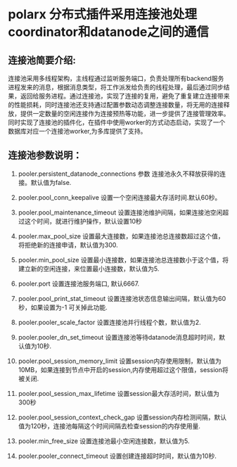 # polarx 分布式插件采用连接池处理coordinator和datanode之间的通信

## 连接池简要介绍:
连接池采用多线程架构，主线程通过监听服务端口，负责处理所有backend服务进程发来的消息，根据消息类型，将工作派发给负责的线程处理，最后通过同步结果，返回给服务进程。通过连接池，实现了连接的复用，避免了重复建立连接带来的性能损耗，同时连接池还支持通过配置参数动态调整连接数量，将无用的连接释放，提供一定数量的空闲连接作为连接预热等功能，进一步提供了连接管理效率。同时实现了连接池的插件化，在插件中使用worker的方式动态启动，实现了一个数据库对应一个连接池worker,为多库提供了支持。

## 连接池参数说明：

1. pooler.persistent_datanode_connections 参数
连接池永久不释放获得的连接。默认值为false.

2. pooler.pool_conn_keepalive
设置一个空闲连接最大存活时间.默认60秒。

3. pooler.pool_maintenance_timeout
设置连接池维护间隔，如果连接池空闲超过这个时间，就进行维护操作，默认设置10秒

4. pooler.max_pool_size
设置最大连接数，如果连接池总连接数超过这个值，将拒绝新的连接申请，默认值为300.

5. pooler.min_pool_size 
设置最小连接数，如果连接池总连接数小于这个值，将建立新的空闲连接，来位置最小连接数，默认值为5.

6. pooler.port
设置连接池服务端口, 默认6667.

7. pooler.pool_print_stat_timeout
设置连接池状态信息输出间隔，默认值为60秒，如果设置为-1 可关掉此功能.

8. pooler.pooler_scale_factor
设置连接池并行线程个数，默认值为2.

9. pooler.pooler_dn_set_timeout
设置连接池等待datanode消息超时时间，默认值为10秒.

11. pooler.pool_session_memory_limit
设置session内存使用限制，默认值为10MB，如果连接到节点中开启的session,内存使用超过这个限值，session将被关闭.

12. pooler.pool_session_max_lifetime
设置session最大存活时间，默认值为300秒

13. pooler.pool_session_context_check_gap
设置session内存检测间隔，默认值为120秒，连接池每隔这个时间间隔去检查session的内存使用量.

14. pooler.min_free_size
设置连接池最小空闲连接数，默认值为5.

15. pooler.pooler_connect_timeout
设置创建连接超时时间，默认值为10秒.

